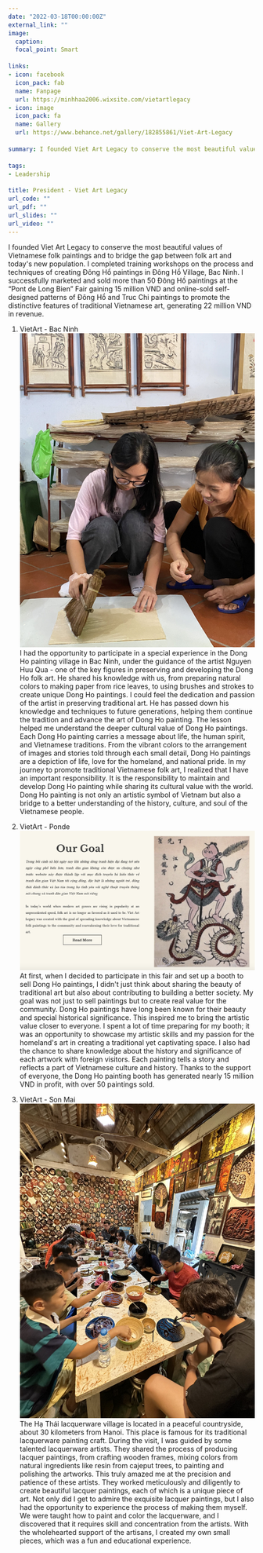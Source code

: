 ```yaml
---
date: "2022-03-18T00:00:00Z"
external_link: ""
image:
  caption: 
  focal_point: Smart
  
links:
- icon: facebook
  icon_pack: fab
  name: Fanpage
  url: https://minhhaa2006.wixsite.com/vietartlegacy
- icon: image
  icon_pack: fa
  name: Gallery
  url: https://www.behance.net/gallery/182855861/Viet-Art-Legacy

summary: I founded Viet Art Legacy to conserve the most beautiful values of Vietnamese folk paintings and to bridge the gap between folk art and today's new population. I completed training workshops on the process and techniques of creating Đông Hồ paintings in Đông Hồ Village, Bac Ninh. I successfully marketed and sold more than 50 Đông Hồ paintings at the “Pont de Long Bien” Fair gaining 15 million VND and online-sold self-designed patterns of Đông Hồ and Truc Chi paintings to promote the distinctive features of traditional Vietnamese art, generating 22 million VND in revenue.

tags:
- Leadership

title: President - Viet Art Legacy
url_code: ""
url_pdf: ""
url_slides: ""
url_video: ""
---
```

I founded Viet Art Legacy to conserve the most beautiful values of Vietnamese folk paintings and to bridge the gap between folk art and today's new population. I completed training workshops on the process and techniques of creating Đông Hồ paintings in Đông Hồ Village, Bac Ninh. I successfully marketed and sold more than 50 Đông Hồ paintings at the “Pont de Long Bien” Fair gaining 15 million VND and online-sold self-designed patterns of Đông Hồ and Truc Chi paintings to promote the distinctive features of traditional Vietnamese art, generating 22 million VND in revenue.

1. VietArt - Bac Ninh
![screen reader text](vietart_bacninh.jpg "")
I had the opportunity to participate in a special experience in the Dong Ho painting village in Bac Ninh, under the guidance of the artist Nguyen Huu Qua - one of the key figures in preserving and developing the Dong Ho folk art. He shared his knowledge with us, from preparing natural colors to making paper from rice leaves, to using brushes and strokes to create unique Dong Ho paintings. I could feel the dedication and passion of the artist in preserving traditional art. He has passed down his knowledge and techniques to future generations, helping them continue the tradition and advance the art of Dong Ho painting. The lesson helped me understand the deeper cultural value of Dong Ho paintings. Each Dong Ho painting carries a message about life, the human spirit, and Vietnamese traditions. From the vibrant colors to the arrangement of images and stories told through each small detail, Dong Ho paintings are a depiction of life, love for the homeland, and national pride. In my journey to promote traditional Vietnamese folk art, I realized that I have an important responsibility. It is the responsibility to maintain and develop Dong Ho painting while sharing its cultural value with the world. Dong Ho painting is not only an artistic symbol of Vietnam but also a bridge to a better understanding of the history, culture, and soul of the Vietnamese people.

2. VietArt - Ponde
![screen reader text](vietart_pontde.jpg "")
At first, when I decided to participate in this fair and set up a booth to sell Dong Ho paintings, I didn't just think about sharing the beauty of traditional art but also about contributing to building a better society. My goal was not just to sell paintings but to create real value for the community. Dong Ho paintings have long been known for their beauty and special historical significance. This inspired me to bring the artistic value closer to everyone.
I spent a lot of time preparing for my booth; it was an opportunity to showcase my artistic skills and my passion for the homeland's art in creating a traditional yet captivating space. I also had the chance to share knowledge about the history and significance of each artwork with foreign visitors. Each painting tells a story and reflects a part of Vietnamese culture and history.
Thanks to the support of everyone, the Dong Ho painting booth has generated nearly 15 million VND in profit, with over 50 paintings sold.

3. VietArt - Son Mai
![screen reader text](vietart_sonmai.jpg "")
The Hạ Thái lacquerware village is located in a peaceful countryside, about 30 kilometers from Hanoi. This place is famous for its traditional lacquerware painting craft. During the visit, I was guided by some talented lacquerware artists. They shared the process of producing lacquer paintings, from crafting wooden frames, mixing colors from natural ingredients like resin from cajeput trees, to painting and polishing the artworks. This truly amazed me at the precision and patience of these artists. They worked meticulously and diligently to create beautiful lacquer paintings, each of which is a unique piece of art. Not only did I get to admire the exquisite lacquer paintings, but I also had the opportunity to experience the process of making them myself. We were taught how to paint and color the lacquerware, and I discovered that it requires skill and concentration from the artists. With the wholehearted support of the artisans, I created my own small pieces, which was a fun and educational experience.
